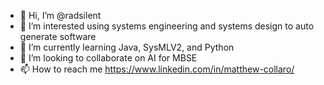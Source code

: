 - 👋 Hi, I’m @radsilent
- 👀 I’m interested using systems engineering and systems design to auto generate software
- 🌱 I’m currently learning Java, SysMLV2, and Python
- 💞️ I’m looking to collaborate on AI for MBSE
- 📫 How to reach me https://www.linkedin.com/in/matthew-collaro/


<!---
radsilent/radsilent is a ✨ special ✨ repository because its `README.md` (this file) appears on your GitHub profile.
You can click the Preview link to take a look at your changes.
--->
